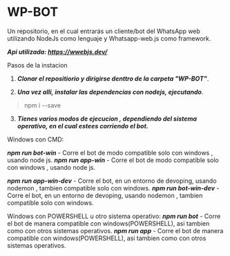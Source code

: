 # WP-BOT
Un repositorio, en el cual entrarás un cliente/bot del WhatsApp web utilizando NodeJs como lenguaje y Whatsapp-web.js como framework.

***Api utilizada: https://wwebjs.dev/***

Pasos de la instacion

1. ***Clonar el repositiorio y dirigirse denttro de la carpeta "WP-BOT"***.

2. ***Una vez alli, instalar las dependencias con nodejs, ejecutando***.
> npm i --save

3. ***Tienes varios modos de ejecucion , dependiendo del sistema operativo,  en el cual estees corriendo el bot.***

Windows con CMD:

***npm run bot-win***  - Corre el bot de modo compatible solo con windows , usando node js.
***npm run app-win***  - Corre el bot de modo compatible solo con windows , usando node js.

***npm run app-win-dev*** - Corre el bot, en un entorno de devoping, usando nodemon , tambien compatible solo con windows.
***npm run bot-win-dev*** - Corre el bot, en un entorno de devoping, usando nodemon , tambien compatible solo con windows.

Windows con POWERSHELL u otro sistema operativo:
***npm run bot*** - Corre el bot de manera compatible con windows(POWERSHELL), asi tambien como con otros sistemas operativos.
***npm run app*** - Corre el bot de manera compatible con windows(POWERSHELL), asi tambien como con otros sistemas operativos.
